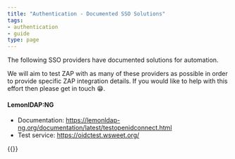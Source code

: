 ```yaml
---
title: "Authentication - Documented SSO Solutions"
tags: 
- authentication
- guide
type: page
---
```


The following SSO providers have documented solutions for automation.

We will aim to test ZAP with as many of these providers as possible in order to provide specific ZAP integration details. 
If you would like to help with this effort then please get in touch :grin:.

#### LemonlDAP:NG

* Documentation: https://lemonldap-ng.org/documentation/latest/testopenidconnect.html
* Test service: https://oidctest.wsweet.org/

{{<prevnext prevUrl="../make-your-life-easier/" prevTitle="How to make your life easier" nextUrl="../manual-auth/" nextTitle="Manual authentication">}}